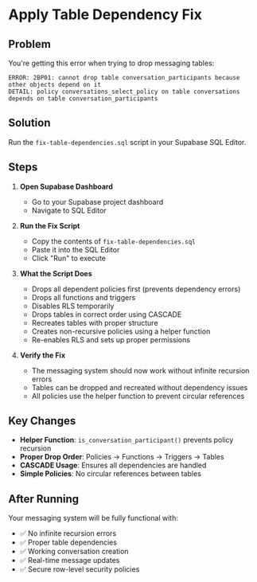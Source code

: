 # Apply Table Dependency Fix

## Problem
You're getting this error when trying to drop messaging tables:
```
ERROR: 2BP01: cannot drop table conversation_participants because other objects depend on it
DETAIL: policy conversations_select_policy on table conversations depends on table conversation_participants
```

## Solution
Run the `fix-table-dependencies.sql` script in your Supabase SQL Editor.

## Steps

1. **Open Supabase Dashboard**
   - Go to your Supabase project dashboard
   - Navigate to SQL Editor

2. **Run the Fix Script**
   - Copy the contents of `fix-table-dependencies.sql`
   - Paste it into the SQL Editor
   - Click "Run" to execute

3. **What the Script Does**
   - Drops all dependent policies first (prevents dependency errors)
   - Drops all functions and triggers
   - Disables RLS temporarily
   - Drops tables in correct order using CASCADE
   - Recreates tables with proper structure
   - Creates non-recursive policies using a helper function
   - Re-enables RLS and sets up proper permissions

4. **Verify the Fix**
   - The messaging system should now work without infinite recursion errors
   - Tables can be dropped and recreated without dependency issues
   - All policies use the helper function to prevent circular references

## Key Changes
- **Helper Function**: `is_conversation_participant()` prevents policy recursion
- **Proper Drop Order**: Policies → Functions → Triggers → Tables
- **CASCADE Usage**: Ensures all dependencies are handled
- **Simple Policies**: No circular references between tables

## After Running
Your messaging system will be fully functional with:
- ✅ No infinite recursion errors
- ✅ Proper table dependencies
- ✅ Working conversation creation
- ✅ Real-time message updates
- ✅ Secure row-level security policies